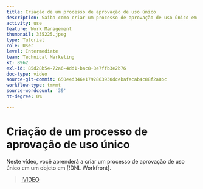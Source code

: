 ```yaml
---
title: Criação de um processo de aprovação de uso único
description: Saiba como criar um processo de aprovação de uso único em um objeto em [!DNL  Workfront].
activity: use
feature: Work Management
thumbnail: 335225.jpeg
type: Tutorial
role: User
level: Intermediate
team: Technical Marketing
kt: 8962
exl-id: 85d28b54-72a6-4dd1-bac8-8e7ffb3e2b76
doc-type: video
source-git-commit: 650e4d346e1792863930dcebafacab4c88f2a8bc
workflow-type: tm+mt
source-wordcount: '39'
ht-degree: 0%

---
```


# Criação de um processo de aprovação de uso único

Neste vídeo, você aprenderá a criar um processo de aprovação de uso único em um objeto em [!DNL  Workfront].

>[!VIDEO](https://video.tv.adobe.com/v/335225/?quality=12&learn=on)

<!---
learn more URLS
Approval process overview
--->
